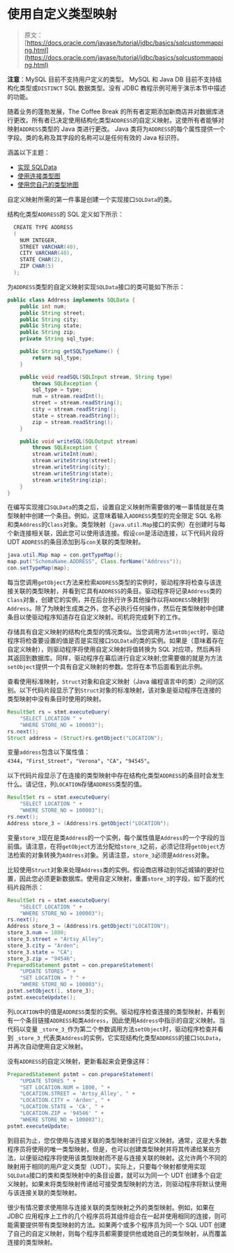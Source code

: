 # 使用自定义类型映射

> 原文： [https://docs.oracle.com/javase/tutorial/jdbc/basics/sqlcustommapping.html](https://docs.oracle.com/javase/tutorial/jdbc/basics/sqlcustommapping.html)

**注意**：MySQL 目前不支持用户定义的类型。 MySQL 和 Java DB 目前不支持结构化类型或`DISTINCT` SQL 数据类型。没有 JDBC 教程示例可用于演示本节中描述的功能。

随着业务的蓬勃发展，The Coffee Break 的所有者定期添加新商店并对数据库进行更改。所有者已决定使用结构化类型`ADDRESS`的自定义映射。这使所有者能够对映射`ADDRESS`类型的 Java 类进行更改。 Java 类将为`ADDRESS`的每个属性提供一个字段。类的名称及其字段的名称可以是任何有效的 Java 标识符。

涵盖以下主题：

*   [实现 SQLData](#implementing_sqldata)
*   [使用连接类型图](#using_connection_type_map)
*   [使用您自己的类型地图](#using_your_own_type_map)

自定义映射所需的第一件事是创建一个实现接口`SQLData`的类。

结构化类型`ADDRESS`的 SQL 定义如下所示：

```java
  CREATE TYPE ADDRESS
  (
    NUM INTEGER,
    STREET VARCHAR(40),
    CITY VARCHAR(40),
    STATE CHAR(2),
    ZIP CHAR(5)
  );

```

为`ADDRESS`类型的自定义映射实现`SQLData`接口的类可能如下所示：

```java
public class Address implements SQLData {
    public int num;
    public String street;
    public String city;
    public String state;
    public String zip;
    private String sql_type;

    public String getSQLTypeName() {
        return sql_type;
    }

    public void readSQL(SQLInput stream, String type)
        throws SQLException {
        sql_type = type;
        num = stream.readInt();
        street = stream.readString();
        city = stream.readString();
        state = stream.readString();
        zip = stream.readString();
    }

    public void writeSQL(SQLOutput stream)
        throws SQLException {
        stream.writeInt(num);
        stream.writeString(street);
        stream.writeString(city);
        stream.writeString(state);
        stream.writeString(zip);
    }
}

```

在编写实现接口`SQLData`的类之后，设置自定义映射所需要做的唯一事情就是在类型映射中创建一个条目。例如，这意味着输入`ADDRESS`类型的完全限定 SQL 名称和类`Address`的`Class`对象。类型映射（`java.util.Map`接口的实例）在创建时与每个新连接相关联，因此您可以使用该连接。假设`con`是活动连接，以下代码片段将 UDT `ADDRESS`的条目添加到与`con`关联的类型映射。

```java
java.util.Map map = con.getTypeMap();
map.put("SchemaName.ADDRESS", Class.forName("Address"));
con.setTypeMap(map);

```

每当您调用`getObject`方法来检索`ADDRESS`类型的实例时，驱动程序将检查与该连接关联的类型映射，并看到它具有`ADDRESS`的条目。驱动程序将记录`Address`类的`Class`对象，创建它的实例，并在后台执行许多其他操作以将`ADDRESS`映射到`Address`。除了为映射生成类之外，您不必执行任何操作，然后在类型映射中创建条目以使驱动程序知道存在自定义映射。司机将完成剩下的工作。

存储具有自定义映射的结构化类型的情况类似。当您调用方法`setObject`时，驱动程序将检查要设置的值是否是实现接口`SQLData`的类的实例。如果是（意味着存在自定义映射），则驱动程序将使用自定义映射将值转换为 SQL 对应项，然后再将其返回到数据库。同样，驱动程序在幕后进行自定义映射;您需要做的就是为方法`setObject`提供一个具有自定义映射的参数。您将在本节后面看到此示例。

查看使用标准映射，`Struct`对象和自定义映射（Java 编程语言中的类）之间的区别。以下代码片段显示了到`Struct`对象的标准映射，该对象是驱动程序在连接的类型映射中没有条目时使用的映射。

```java
ResultSet rs = stmt.executeQuery(
    "SELECT LOCATION " +
    "WHERE STORE_NO = 100003");
rs.next();
Struct address = (Struct)rs.getObject("LOCATION");

```

变量`address`包含以下属性值：`4344`，`"First_Street"`，`"Verona"`，`"CA"`，`"94545"`。

以下代码片段显示了在连接的类型映射中存在结构化类型`ADDRESS`的条目时会发生什么。请记住，列`LOCATION`存储`ADDRESS`类型的值。

```java
ResultSet rs = stmt.executeQuery(
    "SELECT LOCATION " +
    "WHERE STORE_NO = 100003");
rs.next();
Address store_3 = (Address)rs.getObject("LOCATION");

```

变量`store_3`现在是类`Address`的一个实例，每个属性值是`Address`的一个字段的当前值。请注意，在将`getObject`方法分配给`store_3`之前，必须记住将`getObject`方法检索的对象转换为`Address`对象。另请注意，`store_3`必须是`Address`对象。

比较使用`Struct`对象来处理`Address`类的实例。假设商店移动到邻近城镇的更好位置，因此您必须更新数据库。使用自定义映射，重置`store_3`的字段，如下面的代码片段所示：

```java
ResultSet rs = stmt.executeQuery(
    "SELECT LOCATION " +
    "WHERE STORE_NO = 100003");
rs.next();
Address store_3 = (Address)rs.getObject("LOCATION");
store_3.num = 1800;
store_3.street = "Artsy_Alley";
store_3.city = "Arden";
store_3.state = "CA";
store_3.zip = "94546";
PreparedStatement pstmt = con.prepareStatement(
    "UPDATE STORES " +
    "SET LOCATION = ? " +
    "WHERE STORE_NO = 100003");
pstmt.setObject(1, store_3);
pstmt.executeUpdate();

```

列`LOCATION`中的值是`ADDRESS`类型的实例。驱动程序检查连接的类型映射，并看到有一个条目链接`ADDRESS`和类`Address`，因此使用`Address`中指示的自定义映射。当代码以变量 `_store_3_`作为第二个参数调用方法`setObject`时，驱动程序检查并看到 `_store_3_`代表类`Address`的实例，它实现结构化类型`ADDRESS`的接口`SQLData`，并再次自动使用自定义映射。

没有`ADDRESS`的自定义映射，更新看起来会更像这样：

```java
PreparedStatement pstmt = con.prepareStatement(
    "UPDATE STORES " +
    "SET LOCATION.NUM = 1800, " +
    "LOCATION.STREET = 'Artsy_Alley', " + 
    "LOCATION.CITY = 'Arden', " +
    "LOCATION.STATE = 'CA', " +
    "LOCATION.ZIP = '94546' " +
    "WHERE STORE_NO = 100003");
pstmt.executeUpdate;

```

到目前为止，您仅使用与连接关联的类型映射进行自定义映射。通常，这是大多数程序员将使用的唯一类型映射。但是，也可以创建类型映射并将其传递给某些方法，以便驱动程序将使用该类型映射而不是与连接关联的映射。这允许两个不同的映射用于相同的用户定义类型（UDT）。实际上，只要每个映射都使用实现`SQLData`接口的类和类型映射中的条目设置，就可以为同一个 UDT 创建多个自定义映射。如果未将类型映射传递给可接受类型映射的方法，则驱动程序将默认使用与该连接关联的类型映射。

很少有情况要求使用除与连接关联的类型映射之外的类型映射。例如，如果在 JDBC 应用程序上工作的几个程序员将​​其组件组合在一起并使用相同的连接，则可能需要提供带有类型映射的方法。如果两个或多个程序员为同一个 SQL UDT 创建了自己的自定义映射，则每个程序员都需要提供他或她自己的类型映射，从而覆盖连接的类型映射。